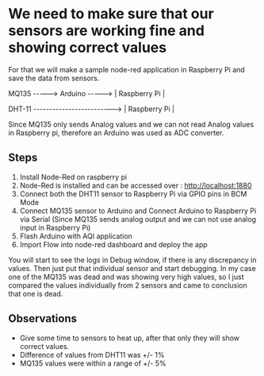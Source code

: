 # We need to make sure that our sensors are working fine and showing correct values

For that we will make a sample node-red application in Raspberry Pi and save the data from sensors.

MQ135 -----> Arduino -----> |  Raspberry Pi  |

DHT-11 -------------------------> |  Raspberry Pi  |

Since MQ135 only sends Analog values and we can not read Analog values in Raspberry pi, therefore an Arduino was used as ADC converter.

## Steps

1. Install Node-Red on raspberry pi
2. Node-Red is installed and can be accessed over : <http://localhost:1880>
3. Connect both the DHT11 sensor to Raspberry Pi via GPIO pins in BCM Mode
4. Connect MQ135 sensor to Arduino and Connect Arduino to Raspberry Pi via Serial (Since MQ135 sends analog output and we can not use analog input in Raspberry Pi)
5. Flash Arduino with AQI application
6. Import Flow into node-red dashboard and deploy the app

You will start to see the logs in Debug window, if there is any discrepancy in values. Then just put that individual sensor and start debugging.
In my case one of the MQ135 was dead and was showing very high values, so I just compared the values individually from 2 sensors and came to conclusion that one is dead.

## Observations

- Give some time to sensors to heat up, after that only they will show correct values.
- Difference of values from DHT11 was +/- 1%
- MQ135 values were within a range of +/- 5%
